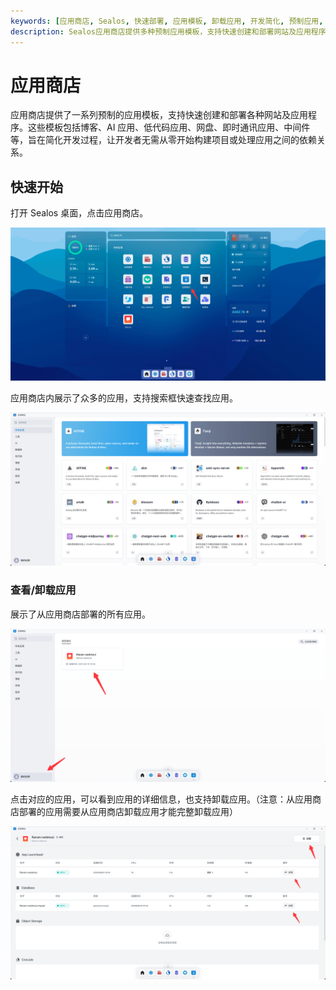```yaml
---
keywords: [应用商店, Sealos, 快速部署, 应用模板, 卸载应用, 开发简化, 预制应用, 网站部署, 应用程序部署, 应用管理]
description: Sealos应用商店提供多种预制应用模板，支持快速创建和部署网站及应用程序。了解如何使用应用商店、查看和卸载应用，简化您的开发流程。
---
```


# 应用商店

应用商店提供了一系列预制的应用模板，支持快速创建和部署各种网站及应用程序。这些模板包括博客、AI
应用、低代码应用、网盘、即时通讯应用、中间件等，旨在简化开发过程，让开发者无需从零开始构建项目或处理应用之间的依赖关系。

## 快速开始

打开 Sealos 桌面，点击应用商店。

![](./images/app-store-1.png)

应用商店内展示了众多的应用，支持搜索框快速查找应用。

![](./images/app-store-2.png)

### 查看/卸载应用

展示了从应用商店部署的所有应用。

![](./images/app-store-3.png)

点击对应的应用，可以看到应用的详细信息，也支持卸载应用。（注意：从应用商店部署的应用需要从应用商店卸载应用才能完整卸载应用）

![](./images/app-store-4.png)